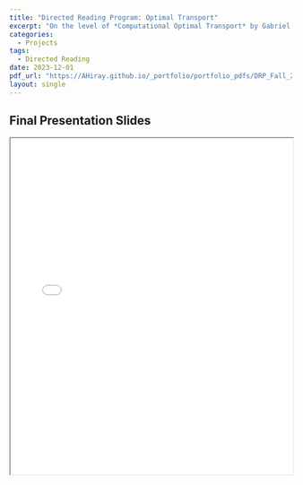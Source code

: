 ```yaml
---
title: "Directed Reading Program: Optimal Transport"
excerpt: "On the level of *Computational Optimal Transport* by Gabriel Peyré and Marco Cuturi"
categories:
  - Projects
tags:
  - Directed Reading
date: 2023-12-01
pdf_url: "https://AHiray.github.io/_portfolio/portfolio_pdfs/DRP_Fall_2023_Optimal_Transport.pdf"
layout: single
---
```


## Final Presentation Slides
<iframe src="_portfolio/portfolio_pdfs/DRP_Fall_2023_Optimal_Transport.pdf" width="100%" height="600px"></iframe>

